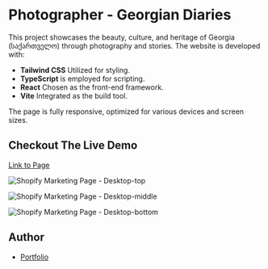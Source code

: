 # Photographer - Georgian Diaries

This project showcases the beauty, culture, and heritage of Georgia (საქართველო) through photography and stories. The website is developed with:

- **Tailwind CSS** Utilized for styling.
- **TypeScript** is employed for scripting.
- **React** Chosen as the front-end framework.
- **Vite** Integrated as the build tool.

The page is fully responsive, optimized for various devices and screen sizes.

## Checkout The Live Demo

[Link to Page]()

![Shopify Marketing Page - Desktop-top]()

![Shopify Marketing Page - Desktop-middle]()

![Shopify Marketing Page - Desktop-bottom]()

## Author

- [Portfolio](https://peachfolio.online/)
